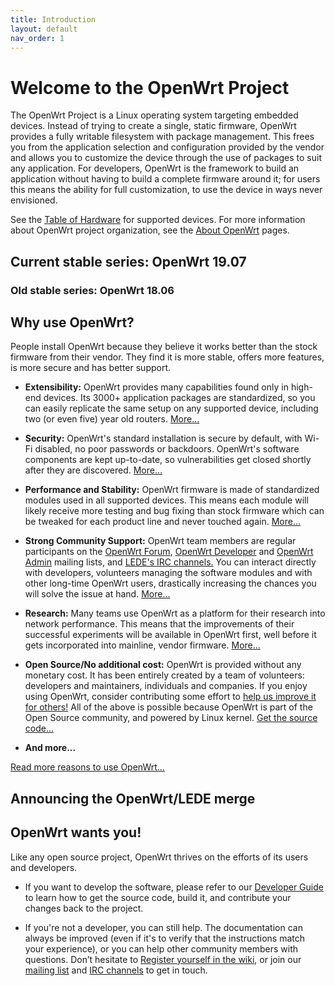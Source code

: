 ```yaml
---
title: Introduction
layout: default
nav_order: 1
---
```


# Welcome to the OpenWrt Project

The OpenWrt Project is a Linux operating system targeting embedded
devices. Instead of trying to create a single, static firmware, OpenWrt
provides a fully writable filesystem with package management. This frees
you from the application selection and configuration provided by the
vendor and allows you to customize the device through the use of
packages to suit any application. For developers, OpenWrt is the
framework to build an application without having to build a complete
firmware around it; for users this means the ability for full
customization, to use the device in ways never envisioned.

See the [Table of Hardware](toh:start) for supported devices.
For more information about OpenWrt project organization, see the [About
OpenWrt](:about) pages.

## Current stable series: OpenWrt 19.07

### Old stable series: OpenWrt 18.06

## Why use OpenWrt?

People install OpenWrt because they believe it works better than the
stock firmware from their vendor. They find it is more stable, offers
more features, is more secure and has better support.

* **Extensibility:** OpenWrt provides many capabilities found only in high-end devices. Its 3000+ application packages are standardized, so you can easily replicate the same setup on any supported device, including two (or even five) year old routers. [More...](reasons_to_use_openwrt#extensibility)

* **Security:** OpenWrt's standard installation is secure by default, with Wi-Fi disabled, no poor passwords or backdoors. OpenWrt's software components are kept up-to-date, so vulnerabilities get closed shortly after they are discovered. [More...](reasons_to_use_openwrt#security)

* **Performance and Stability:** OpenWrt firmware is made of standardized modules used in all supported devices. This means each module will likely receive more testing and bug fixing than stock firmware which can be tweaked for each product line and never touched again. [More...](reasons_to_use_openwrt#performance_stability)

* **Strong Community Support:** OpenWrt team members are regular participants on the [OpenWrt Forum](https://forum.openwrt.org), [OpenWrt Developer](https://lists.openwrt.org/mailman/listinfo/openwrt-devel) and [OpenWrt Admin](https://lists.openwrt.org/mailman/listinfo/openwrt-adm) mailing lists, and [LEDE's IRC channels.](:contact#irc_channels) You can interact directly with developers, volunteers managing the software modules and with other long-time OpenWrt users, drastically increasing the chances you will solve the issue at hand. [More...](:contact)

 * **Research:** Many teams use OpenWrt as a platform for their research into network performance. This means that the improvements of their successful experiments will be available in OpenWrt first, well before it gets incorporated into mainline, vendor firmware. [More...](reasons_to_use_openwrt#research_platform)

* **Open Source/No additional cost:** OpenWrt is provided without any monetary cost. It has been entirely created by a team of volunteers: developers and maintainers, individuals and companies. If you enjoy using OpenWrt, consider contributing some effort to [help us improve it for others!](#openwrt_wants_you) All of the above is possible because OpenWrt is part of the Open Source community, and powered by Linux kernel. [Get the source code...](https://git.openwrt.org)

* **And more...**

[Read more reasons to use OpenWrt...](reasons_to_use_openwrt#configuration)


## Announcing the OpenWrt/LEDE merge

## OpenWrt wants you!

Like any open source project, OpenWrt thrives on the efforts of its users and
developers.

* If you want to develop the software, please refer to our [Developer Guide](docs:guide-developer:source-code:start) to learn how to get the source code, build it, and contribute your changes back to the project.

* If you're not a developer, you can still help. The documentation can always be improved (even if it's to verify that the instructions match your experience), or you can help other community members with questions. Don’t hesitate to [Register yourself in the wiki](:register_yourself_in_the_wiki), or join our [mailing list](https://lists.openwrt.org/mailman/listinfo/openwrt-devel) and [IRC channels](:contact#irc_channels) to get in touch.
